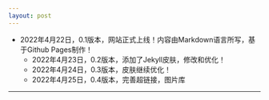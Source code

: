 ```yaml
---
layout: post
---
```




- 2022年4月22日，0.1版本，网站正式上线！内容由Markdown语言所写，基于Github Pages制作！
  -  2022年4月23日，0.2版本，添加了Jekyll皮肤，修改和优化！
  - 2022年4月24日，0.3版本，皮肤继续优化！
  - 2022年4月25日，0.4版本，完善超链接，图片库




---

